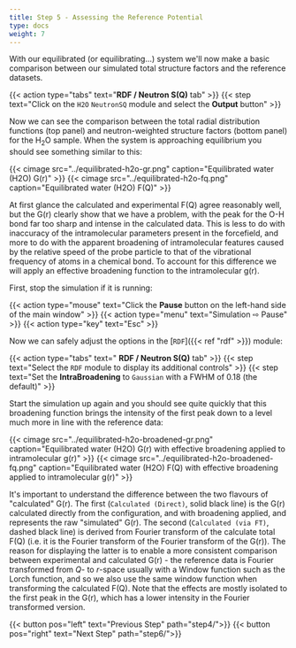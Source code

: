 ```yaml
---
title: Step 5 - Assessing the Reference Potential
type: docs
weight: 7
---
```



With our equilibrated (or equilibrating...) system we'll now make a basic comparison between our simulated total structure factors and the reference datasets.

{{< action type="tabs" text="**RDF / Neutron S(Q)** tab" >}}
{{< step text="Click on the `H2O` `NeutronSQ` module and select the **Output** button" >}}


Now we can see the comparison between the total radial distribution functions (top panel) and neutron-weighted structure factors (bottom panel) for the H<sub>2</sub>O sample. When the system is approaching equilibrium you should see something similar to this:

{{< cimage src="../equilibrated-h2o-gr.png" caption="Equilibrated water (H2O) G(r)" >}}
{{< cimage src="../equilibrated-h2o-fq.png" caption="Equilibrated water (H2O) F(Q)" >}}

At first glance the calculated and experimental F(Q) agree reasonably well, but the G(r) clearly show that we have a problem, with the peak for the O-H bond far too sharp and intense in the calculated data. This is less to do with inaccuracy of the intramolecular parameters present in the forcefield, and more to do with the apparent broadening of intramolecular features caused by the relative speed of the probe particle to that of the vibrational frequency of atoms in a chemical bond. To account for this difference we will apply an effective broadening function to the intramolecular g(r).

First, stop the simulation if it is running:

{{< action type="mouse" text="Click the **Pause** button on the left-hand side of the main window" >}}
{{< action type="menu" text="Simulation &#8680; Pause" >}}
{{< action type="key" text="Esc" >}}


Now we can safely adjust the options in the [`RDF`]({{< ref "rdf" >}}) module:

{{< action type="tabs" text=" **RDF / Neutron S(Q)** tab" >}}
{{< step text="Select the `RDF` module to display its additional controls" >}}
{{< step text="Set the **IntraBroadening** to `Gaussian` with a FWHM of 0.18 (the default)" >}}


Start the simulation up again and you should see quite quickly that this broadening function brings the intensity of the first peak down to a level much more in line with the reference data:

{{< cimage src="../equilibrated-h2o-broadened-gr.png" caption="Equilibrated water (H2O) G(r) with effective broadening applied to intramolecular g(r)" >}}
{{< cimage src="../equilibrated-h2o-broadened-fq.png" caption="Equilibrated water (H2O) F(Q) with effective broadening applied to intramolecular g(r)" >}}

It's important to understand the difference between the two flavours of "calculated" G(r). The first (`Calculated (Direct)`, solid black line) is the G(r) calculated directly from the configuration, and with broadening applied, and represents the raw "simulated" G(r). The second (`Calculated (via FT)`, dashed black line) is derived from Fourier transform of the calculate total F(Q) (i.e. it is the Fourier transform of the Fourier transform of the G(r)). The reason for displaying the latter is to enable a more consistent comparison between experimental and calculated G(r) - the reference data is Fourier transformed from _Q_- to _r_-space usually with a Window function such as the Lorch function, and so we also use the same window function when transforming the calculated F(Q). Note that the effects are mostly isolated to the first peak in the G(r), which has a lower intensity in the Fourier transformed version.

{{< button pos="left" text="Previous Step" path="step4/">}}
{{< button pos="right" text="Next Step" path="step6/">}}
